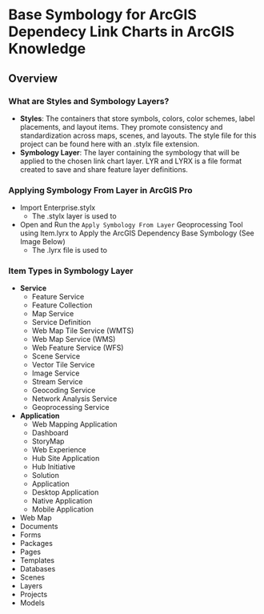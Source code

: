 # Base Symbology for ArcGIS Dependecy Link Charts in ArcGIS Knowledge

## Overview
### What are Styles and Symbology Layers?
- **Styles**: The containers that store symbols, colors, color schemes, label placements, and layout items. They promote consistency and standardization across maps, scenes, and layouts. The style file for this project can be found here with an .stylx file extension.
- **Symbology Layer**: The layer containing the symbology that will be applied to the chosen link chart layer. LYR and LYRX is a file format created to save and share feature layer definitions. 

### Applying Symbology From Layer in ArcGIS Pro
- Import Enterprise.stylx
  - The .stylx layer is used to 
- Open and Run the `Apply Symbology From Layer` Geoprocessing Tool using Item.lyrx to Apply the ArcGIS Dependency Base Symbology (See Image Below)
  - The .lyrx file is used to 

### Item Types in Symbology Layer 
- **Service**
  - Feature Service
  - Feature Collection
  - Map Service
  - Service Definition
  - Web Map Tile Service (WMTS)
  - Web Map Service (WMS)
  - Web Feature Service (WFS)
  - Scene Service
  - Vector Tile Service
  - Image Service
  - Stream Service
  - Geocoding Service
  - Network Analysis Service
  - Geoprocessing Service
- **Application**
  - Web Mapping Application
  - Dashboard
  - StoryMap
  - Web Experience
  - Hub Site Application
  - Hub Initiative
  - Solution
  - Application
  - Desktop Application
  - Native Application
  - Mobile Application
- Web Map
- Documents
- Forms
- Packages
- Pages
- Templates
- Databases
- Scenes
- Layers
- Projects
- Models

